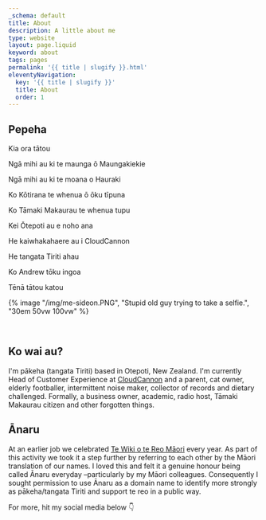 ```yaml
---
_schema: default
title: About
description: A little about me
type: website
layout: page.liquid
keyword: about
tags: pages
permalink: '{{ title | slugify }}.html'
eleventyNavigation:
  key: '{{ title | slugify }}'
  title: About
  order: 1
---
```

## Pepeha

Kia ora tātou

Ngā mihi au ki te maunga ō Maungakiekie

Ngā mihi au ki te moana o Hauraki

Ko Kōtirana te whenua ō ōku tīpuna

Ko Tāmaki Makaurau te whenua tupu

Kei Ōtepoti au e noho ana

He kaiwhakahaere au i CloudCannon

He tangata Tiriti ahau

Ko Andrew tōku ingoa

Tēnā tātou katou

<about>
            {% image "/img/me-sideon.PNG", "Stupid old guy trying to take a selfie.", "30em 50vw 100vw" %}
          </about>

&nbsp;

## Ko wai au?

I'm pākeha (tangata Tiriti) based in Otepoti, New Zealand. I'm currently Head of Customer Experience at <a href="https://cloudcannon.com" target="_blank" rel="noopener">CloudCannon</a> and a parent, cat owner, elderly footballer, intermittent noise maker, collector of records and dietary challenged. Formally, a business owner, academic, radio host, Tāmaki Makaurau citizen and other forgotten things.

## Ānaru

At an earlier job we celebrated <a href="https://www.reomaori.co.nz/te-wiki-o-te-reo-maori-2022" target="_blank" rel="noopener">Te Wiki o te Reo Māori</a> every year. As part of this activity we took it a step further by referring to each other by the Māori translation of our names. I loved this and felt it a genuine honour being called Ānaru everyday –particularly by my Māori colleagues. Consequently I sought permission to use Ānaru as a domain name to identify more strongly as pākeha/tangata Tiriti and support te reo in a public way.

<p class="align-right">For more, hit my social media below 👇</p>